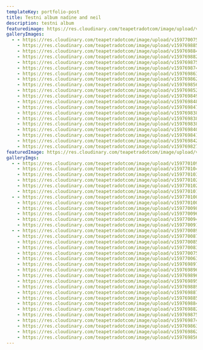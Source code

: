 ```yaml
---
templateKey: portfolio-post
title: Testni album nadine and neil
description: testni album
featuredimage: https://res.cloudinary.com/teapetradotcom/image/upload/v1597701098/Portfolio/Elopement%20-%20Nadine%20Neil/_MG_2003-min_ykr4is.jpg
galleryImages:
  - - https://res.cloudinary.com/teapetradotcom/image/upload/v1597700752/Portfolio/Elopement%20-%20Nadine%20Neil/_MG_1850-min_q4u5wn.jpg
    - https://res.cloudinary.com/teapetradotcom/image/upload/v1597698851/Portfolio/Elopement%20-%20Nadine%20Neil/_MG_1962-min_maki1y.jpg
    - https://res.cloudinary.com/teapetradotcom/image/upload/v1597698840/Portfolio/Elopement%20-%20Nadine%20Neil/_MG_1957-min_xau08r.jpg
    - https://res.cloudinary.com/teapetradotcom/image/upload/v1597698820/Portfolio/Elopement%20-%20Nadine%20Neil/_MG_1959-min_tpguvy.jpg
    - https://res.cloudinary.com/teapetradotcom/image/upload/v1597698758/Portfolio/Elopement%20-%20Nadine%20Neil/_MG_1949-min_d3h5lx.jpg
    - https://res.cloudinary.com/teapetradotcom/image/upload/v1597698745/Portfolio/Elopement%20-%20Nadine%20Neil/_MG_1944-min_vnl95t.jpg
    - https://res.cloudinary.com/teapetradotcom/image/upload/v1597698637/Portfolio/Elopement%20-%20Nadine%20Neil/_MG_1913-min_qaqpc3.jpg
    - https://res.cloudinary.com/teapetradotcom/image/upload/v1597698626/Portfolio/Elopement%20-%20Nadine%20Neil/_MG_1941-min_nfpvd0.jpg
    - https://res.cloudinary.com/teapetradotcom/image/upload/v1597698560/Portfolio/Elopement%20-%20Nadine%20Neil/_MG_1906-min_dlhxpe.jpg
    - https://res.cloudinary.com/teapetradotcom/image/upload/v1597698527/Portfolio/Elopement%20-%20Nadine%20Neil/_MG_1892-min_sw2abt.jpg
    - https://res.cloudinary.com/teapetradotcom/image/upload/v1597698490/Portfolio/Elopement%20-%20Nadine%20Neil/_MG_1874-min_b8xdw8.jpg
    - https://res.cloudinary.com/teapetradotcom/image/upload/v1597698488/Portfolio/Elopement%20-%20Nadine%20Neil/_MG_1884-min_obcus2.jpg
    - https://res.cloudinary.com/teapetradotcom/image/upload/v1597698479/Portfolio/Elopement%20-%20Nadine%20Neil/_MG_1840-min_exj9ve.jpg
    - https://res.cloudinary.com/teapetradotcom/image/upload/v1597698382/Portfolio/Elopement%20-%20Nadine%20Neil/_MG_1826-min_glescd.jpg
    - https://res.cloudinary.com/teapetradotcom/image/upload/v1597698384/Portfolio/Elopement%20-%20Nadine%20Neil/_MG_1834-min_xjdxhn.jpg
    - https://res.cloudinary.com/teapetradotcom/image/upload/v1597698386/Portfolio/Elopement%20-%20Nadine%20Neil/_MG_1827-min_bjszbg.jpg
    - https://res.cloudinary.com/teapetradotcom/image/upload/v1597698403/Portfolio/Elopement%20-%20Nadine%20Neil/_MG_1838-min_xhzhl0.jpg
    - https://res.cloudinary.com/teapetradotcom/image/upload/v1597698418/Portfolio/Elopement%20-%20Nadine%20Neil/_MG_1839-min_rsl0me.jpg
    - https://res.cloudinary.com/teapetradotcom/image/upload/v1597698426/Portfolio/Elopement%20-%20Nadine%20Neil/_MG_1881-min_r5jt5s.jpg
    - https://res.cloudinary.com/teapetradotcom/image/upload/v1597698273/Portfolio/Elopement%20-%20Nadine%20Neil/_MG_1781-min_had7zb.jpg
featuredImage: https://res.cloudinary.com/teapetradotcom/image/upload/v1597697442/Portfolio/Elopement%20-%20Nadine%20Neil/_MG_1495-min_itu88e.jpg
galleryImgs:
  - - https://res.cloudinary.com/teapetradotcom/image/upload/v1597701098/Portfolio/Elopement%20-%20Nadine%20Neil/_MG_2003-min_ykr4is.jpg
    - https://res.cloudinary.com/teapetradotcom/image/upload/v1597701040/Portfolio/Elopement%20-%20Nadine%20Neil/_MG_2006-min_ltbtgc.jpg
    - https://res.cloudinary.com/teapetradotcom/image/upload/v1597701033/Portfolio/Elopement%20-%20Nadine%20Neil/_MG_2033-min_sblb2o.jpg
    - https://res.cloudinary.com/teapetradotcom/image/upload/v1597701025/Portfolio/Elopement%20-%20Nadine%20Neil/_MG_2000-min_nyazpk.jpg
    - https://res.cloudinary.com/teapetradotcom/image/upload/v1597701020/Portfolio/Elopement%20-%20Nadine%20Neil/_MG_2034-min_ctqdrc.jpg
    - https://res.cloudinary.com/teapetradotcom/image/upload/v1597701019/Portfolio/Elopement%20-%20Nadine%20Neil/_MG_1997-min_oum0mp.jpg
  - - https://res.cloudinary.com/teapetradotcom/image/upload/v1597701009/Portfolio/Elopement%20-%20Nadine%20Neil/_MG_2030-min_a35zs7.jpg
    - https://res.cloudinary.com/teapetradotcom/image/upload/v1597701003/Portfolio/Elopement%20-%20Nadine%20Neil/_MG_1998-min_pijv0v.jpg
    - https://res.cloudinary.com/teapetradotcom/image/upload/v1597700987/Portfolio/Elopement%20-%20Nadine%20Neil/_MG_2022-min_eix4pe.jpg
    - https://res.cloudinary.com/teapetradotcom/image/upload/v1597700967/Portfolio/Elopement%20-%20Nadine%20Neil/_MG_2020-min_yvxnu4.jpg
    - https://res.cloudinary.com/teapetradotcom/image/upload/v1597700944/Portfolio/Elopement%20-%20Nadine%20Neil/_MG_2019-min_xxvitf.jpg
    - https://res.cloudinary.com/teapetradotcom/image/upload/v1597700911/Portfolio/Elopement%20-%20Nadine%20Neil/_MG_2016-min_xuctos.jpg
  - - https://res.cloudinary.com/teapetradotcom/image/upload/v1597700891/Portfolio/Elopement%20-%20Nadine%20Neil/_MG_2014-min_lpx3vw.jpg
    - https://res.cloudinary.com/teapetradotcom/image/upload/v1597700878/Portfolio/Elopement%20-%20Nadine%20Neil/_MG_2012-min_qlbu5u.jpg
    - https://res.cloudinary.com/teapetradotcom/image/upload/v1597700858/Portfolio/Elopement%20-%20Nadine%20Neil/_MG_1995-min_cdyhgd.jpg
    - https://res.cloudinary.com/teapetradotcom/image/upload/v1597700832/Portfolio/Elopement%20-%20Nadine%20Neil/_MG_1917-min_iypjdl.jpg
    - https://res.cloudinary.com/teapetradotcom/image/upload/v1597700752/Portfolio/Elopement%20-%20Nadine%20Neil/_MG_1850-min_q4u5wn.jpg
    - https://res.cloudinary.com/teapetradotcom/image/upload/v1597700635/Portfolio/Elopement%20-%20Nadine%20Neil/_MG_1188-min_c7xawi.jpg
    - https://res.cloudinary.com/teapetradotcom/image/upload/v1597698979/Portfolio/Elopement%20-%20Nadine%20Neil/_MG_1982-min_n3ciqj.jpg
    - https://res.cloudinary.com/teapetradotcom/image/upload/v1597698967/Portfolio/Elopement%20-%20Nadine%20Neil/_MG_1983-min_weotfx.jpg
    - https://res.cloudinary.com/teapetradotcom/image/upload/v1597698965/Portfolio/Elopement%20-%20Nadine%20Neil/_MG_1968-min_dgpq4q.jpg
    - https://res.cloudinary.com/teapetradotcom/image/upload/v1597698957/Portfolio/Elopement%20-%20Nadine%20Neil/_MG_1980-min_rch9y3.jpg
    - https://res.cloudinary.com/teapetradotcom/image/upload/v1597698890/Portfolio/Elopement%20-%20Nadine%20Neil/_MG_1925-min_a0brh0.jpg
    - https://res.cloudinary.com/teapetradotcom/image/upload/v1597698872/Portfolio/Elopement%20-%20Nadine%20Neil/_MG_1875-min_zzsafs.jpg
    - https://res.cloudinary.com/teapetradotcom/image/upload/v1597698851/Portfolio/Elopement%20-%20Nadine%20Neil/_MG_1962-min_maki1y.jpg
    - https://res.cloudinary.com/teapetradotcom/image/upload/v1597698840/Portfolio/Elopement%20-%20Nadine%20Neil/_MG_1957-min_xau08r.jpg
    - https://res.cloudinary.com/teapetradotcom/image/upload/v1597698820/Portfolio/Elopement%20-%20Nadine%20Neil/_MG_1959-min_tpguvy.jpg
    - https://res.cloudinary.com/teapetradotcom/image/upload/v1597698758/Portfolio/Elopement%20-%20Nadine%20Neil/_MG_1949-min_d3h5lx.jpg
    - https://res.cloudinary.com/teapetradotcom/image/upload/v1597698745/Portfolio/Elopement%20-%20Nadine%20Neil/_MG_1944-min_vnl95t.jpg
    - https://res.cloudinary.com/teapetradotcom/image/upload/v1597698637/Portfolio/Elopement%20-%20Nadine%20Neil/_MG_1913-min_qaqpc3.jpg
    - https://res.cloudinary.com/teapetradotcom/image/upload/v1597698626/Portfolio/Elopement%20-%20Nadine%20Neil/_MG_1941-min_nfpvd0.jpg
    - https://res.cloudinary.com/teapetradotcom/image/upload/v1597698560/Portfolio/Elopement%20-%20Nadine%20Neil/_MG_1906-min_dlhxpe.jpg
---
```

